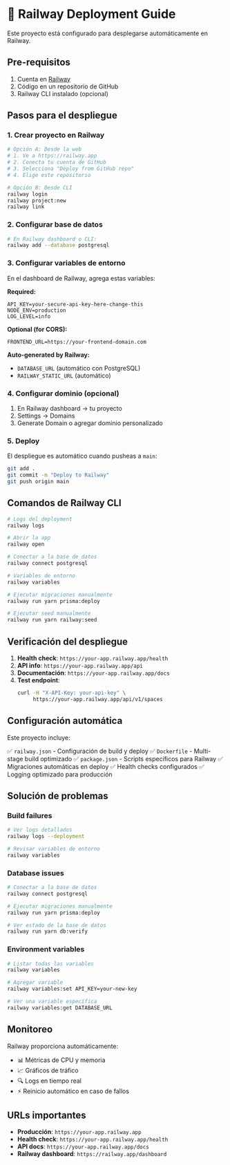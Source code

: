 # 🚀 Railway Deployment Guide

Este proyecto está configurado para desplegarse automáticamente en Railway.

## Pre-requisitos

1. Cuenta en [Railway](https://railway.app)
2. Código en un repositorio de GitHub
3. Railway CLI instalado (opcional)

## Pasos para el despliegue

### 1. Crear proyecto en Railway

```bash
# Opción A: Desde la web
# 1. Ve a https://railway.app
# 2. Conecta tu cuenta de GitHub
# 3. Selecciona "Deploy from GitHub repo"
# 4. Elige este repositorio

# Opción B: Desde CLI
railway login
railway project:new
railway link
```

### 2. Configurar base de datos

```bash
# En Railway dashboard o CLI:
railway add --database postgresql
```

### 3. Configurar variables de entorno

En el dashboard de Railway, agrega estas variables:

**Required:**

```
API_KEY=your-secure-api-key-here-change-this
NODE_ENV=production
LOG_LEVEL=info
```

**Optional (for CORS):**

```
FRONTEND_URL=https://your-frontend-domain.com
```

**Auto-generated by Railway:**

- `DATABASE_URL` (automático con PostgreSQL)
- `RAILWAY_STATIC_URL` (automático)

### 4. Configurar dominio (opcional)

1. En Railway dashboard → tu proyecto
2. Settings → Domains
3. Generate Domain o agregar dominio personalizado

### 5. Deploy

El despliegue es automático cuando pusheas a `main`:

```bash
git add .
git commit -m "Deploy to Railway"
git push origin main
```

## Comandos de Railway CLI

```bash
# Logs del deployment
railway logs

# Abrir la app
railway open

# Conectar a la base de datos
railway connect postgresql

# Variables de entorno
railway variables

# Ejecutar migraciones manualmente
railway run yarn prisma:deploy

# Ejecutar seed manualmente
railway run yarn railway:seed
```

## Verificación del despliegue

1. **Health check**: `https://your-app.railway.app/health`
2. **API info**: `https://your-app.railway.app/api`
3. **Documentación**: `https://your-app.railway.app/docs`
4. **Test endpoint**:
   ```bash
   curl -H "X-API-Key: your-api-key" \
        https://your-app.railway.app/api/v1/spaces
   ```

## Configuración automática

Este proyecto incluye:

✅ `railway.json` - Configuración de build y deploy
✅ `Dockerfile` - Multi-stage build optimizado
✅ `package.json` - Scripts específicos para Railway
✅ Migraciones automáticas en deploy
✅ Health checks configurados
✅ Logging optimizado para producción

## Solución de problemas

### Build failures

```bash
# Ver logs detallados
railway logs --deployment

# Revisar variables de entorno
railway variables
```

### Database issues

```bash
# Conectar a la base de datos
railway connect postgresql

# Ejecutar migraciones manualmente
railway run yarn prisma:deploy

# Ver estado de la base de datos
railway run yarn db:verify
```

### Environment variables

```bash
# Listar todas las variables
railway variables

# Agregar variable
railway variables:set API_KEY=your-new-key

# Ver una variable específica
railway variables:get DATABASE_URL
```

## Monitoreo

Railway proporciona automáticamente:

- 📊 Métricas de CPU y memoria
- 📈 Gráficos de tráfico
- 🔍 Logs en tiempo real
- ⚡ Reinicio automático en caso de fallos

## URLs importantes

- **Producción**: `https://your-app.railway.app`
- **Health check**: `https://your-app.railway.app/health`
- **API docs**: `https://your-app.railway.app/docs`
- **Railway dashboard**: `https://railway.app/dashboard`
